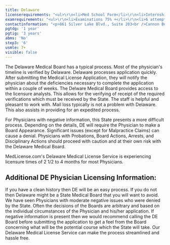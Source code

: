 ```yaml
---
title: Delaware
licenserequirements: "<ul>\r\n<li>Med School Form</li>\r\n<li>Internship/Residency/Fellowship Forms</li>\r\n<li>Current Employment</li>\r\n<li>Current Privileges</li>\r\n<li>All State Licenses (past/present)</li>\r\n<li>All National Examination Scores (USMLE/FLEX/NBME)</li>\r\n<li>ECFMG Certification</li>\r\n<li>NPDB-HIPDB Report</li>\r\n<li>Physician References</li>\r\n</ul>"
examrequirements: "<ul>\r\n<li>Examinations 75% +</li>\r\n<li>6 attempt limit- USMLE Step 3</li>\r\n<li>7+ year limit- USMLE</li>\r\n<li>1 year PGY for USA Grads</li>\r\n<li>3 years PGY for Non-USA Grads</li>\r\n<li>State Exam Accepted if Pre-1975</li>\r\n<li>No SPEX Exam Requirement</li>\r\n</ul>"
contactinformation: "<p>861 Silver Lake Blvd., Suite 203<br />Cannon Building<br />Dover, DE 19904<br />(302) 744-4500<br />Fax:(302) 739-2711</p>\r\n<p><a href=\"http://www.dpr.delaware.gov/\">www.dpr.delaware.gov</a></p>"
pgtdg: '1 year'
pgtig: '3 years'
abms: 'No'
step3: '6'
usmle: 7+
visible: false
---
```


<p>The Delaware Medical Board has a typical process. Most of the physician's timeline is verified by Delaware. Delaware processes application quickly. After submitting the Medical License Application, they will notify the physician about the deficiencies necessary to complete the application within a couple of weeks. The Delware Medical Board provides access to the licensure analysts. This allows for the verifying of receipt of the required verifications which must be received by the State. The staff is helpful and pleasant to work with. Mail loss typically is not a problem with Delaware. This also assists in providing for an expedited process.</p>
<p>For Physicians with negative information, this State presents a more difficult process. Depending on the details, DE will require the Physician to make a Board Appearance. Significant issues (except for Malpractice Claims) can cause a denial. Physicians with Probations, Board Actions, Arrests, and Disciplinary Actions should proceed with caution and at their own risk with the Delaware Medical Board.</p>
<p>MedLicense.com's Delaware Medical License Service is experiencing licensure times of 2 1/2 to 4 months for most Physicians.</p>
<h2 id="mcetoc_1cdq780te1">Additional DE Physician Licensing Information:</h2>
<p>If you have a clean history then DE will be an easy process. If you do not then Delaware might be a State Medical Board that you will want to avoid. We have seen Physicians with moderate negative issues who were denied by the State. Often the decisions of the Boards are arbitrary and based on the individual circumstances of the Physician and his/her application. If negative information is present then we would recommend calling the DE Board before submitting the application to get a feel from the Board concerning what will be the potential course which the State will take. Our Delaware Medical License Service can make the process streamlined and hassle free.</p>